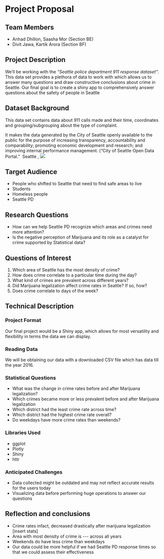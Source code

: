 # Project Proposal

## Team Members
- Anhad Dhillon, Saasha Mor (Section BE)
- Divit Jawa, Kartik Arora (Section BF)
## Project Description

We’ll be working with the *“​Seattle police department 911 response dataset​”*.
This data set provides a plethora of data to work with which allows us to
answer many questions and draw constructive conclusions about crime in
Seattle. Our final goal is to create a shiny app to comprehensively answer 
questions about the safety of people in Seattle


## Dataset Background

This data set contains data about 911 calls made and their time, coordinates
and grouping/subgrouping about the type of complaint.

It makes the data generated by the City of Seattle openly available to the
public for the purpose of increasing transparency, accountability and
comparability; promoting economic development and research; and
improving internal performance management. (“City of Seattle Open Data 
Portal.” ​ Seattle​ , ![](​data.seattle.gov​)

## Target Audience

- People who shifted to Seattle that need to find safe areas to live
- Students
- Homeless people
- Seattle PD

## Research Questions
- How can we help Seattle PD recognize which areas and crimes need more attention?
- Is the negative perception of Marijuana and its role as a catalyst for crime supported by Statistical data?

## Questions of Interest

1. Which area of Seattle has the most density of crime?
2. How does crime correlate to a particular time during the day?
3. What kind of crimes are prevalent across different years?
4. Did Marijuana legalization affect crime rates in Seattle? If so, how?
5. Does crime correlate to days of the week?

## Technical Description

### Project Format

Our final project would be a Shiny app, which allows for most versatility
and flexibility in terms the data we can display.

### Reading Data

We will be obtaining our data with a downloaded CSV file which has
data till the year 2016.


### Statistical Questions

- What was the change in crime rates before and after Marijuana legalization?
- Which crimes became more or less prevalent before and after Marijuana legalization
- Which district had the least crime rate across time?
- Which district had the highest crime rate overall?
- Do weekdays have more crime rates than weekends?

### Libraries Used
- ggplot
- Plotly
- Shiny
- httr
### Anticipated Challenges

- Data collected might be outdated and may not reflect accurate results
for the users today
- Visualizing data before performing huge operations to answer our
questions

## Reflection and conclusions
- Crime rates infact, decreased drastically after marijuana legalization [insert stats]
- Area with most density of crime is --- across all years
- Weekends do have less crime than weekdays
- Our data could be more helpful if we had Seattle PD response times so that we could assess their effectiveness
